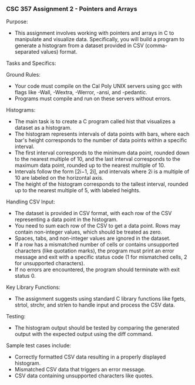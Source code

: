 ### CSC 357 Assignment 2 - Pointers and Arrays

Purpose:
- This assignment involves working with pointers and arrays in C to manipulate and visualize data. Specifically, you will build a program to generate a histogram from a dataset provided in CSV (comma-separated values) format.
  
Tasks and Specifics:

Ground Rules:
- Your code must compile on the Cal Poly UNIX servers using gcc with flags like -Wall, -Wextra, -Werror, -ansi, and -pedantic.
- Programs must compile and run on these servers without errors.

Histograms:
- The main task is to create a C program called hist that visualizes a dataset as a histogram.
- The histogram represents intervals of data points with bars, where each bar's height corresponds to the number of data points within a specific interval.
- The first interval corresponds to the minimum data point, rounded down to the nearest multiple of 10, and the last interval corresponds to the maximum data point, rounded up to the nearest multiple of 10.
- Intervals follow the form [2i−1, 2i], and intervals where 2i is a multiple of 10 are labeled on the horizontal axis.
- The height of the histogram corresponds to the tallest interval, rounded up to the nearest multiple of 5, with labeled heights.
  
Handling CSV Input:
- The dataset is provided in CSV format, with each row of the CSV representing a data point in the histogram.
- You need to sum each row of the CSV to get a data point. Rows may contain non-integer values, which should be treated as zero.
- Spaces, tabs, and non-integer values are ignored in the dataset.
- If a row has a mismatched number of cells or contains unsupported characters (like quotation marks), the program must print an error message and exit with a specific status code (1 for mismatched cells, 2 for unsupported characters).
- If no errors are encountered, the program should terminate with exit status 0.
  
Key Library Functions:
- The assignment suggests using standard C library functions like fgets, strtol, strchr, and strlen to handle input and process the CSV data.
  
Testing:
- The histogram output should be tested by comparing the generated output with the expected output using the diff command.
  
Sample test cases include:
- Correctly formatted CSV data resulting in a properly displayed histogram.
- Mismatched CSV data that triggers an error message.
- CSV data containing unsupported characters like quotes.
